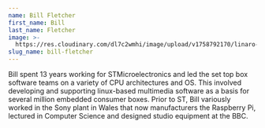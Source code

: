 ```yaml
---
name: Bill Fletcher
first_name: Bill
last_name: Fletcher
image: >-
  https://res.cloudinary.com/dl7c2wmhi/image/upload/v1758792170/linaro-website/images/author/bill-fletcher
slug_name: bill-fletcher
---
```


Bill spent 13 years working for STMicroelectronics and led the set top box software teams on a variety of CPU architectures and OS. This involved developing and supporting linux-based multimedia software as a basis for several million embedded consumer boxes. Prior to ST, Bill variously worked in the Sony plant in Wales that now manufacturers the Raspberry Pi, lectured in Computer Science and designed studio equipment at the BBC.
